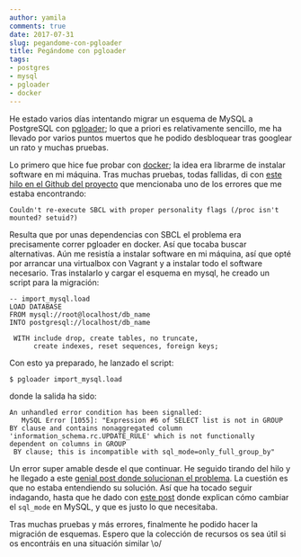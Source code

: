 ```yaml
---
author: yamila
comments: true
date: 2017-07-31
slug: pegandome-con-pgloader
title: Pegándome con pgloader
tags:
- postgres
- mysql
- pgloader
- docker
---
```


He estado varios días intentando migrar un esquema de MySQL a PostgreSQL con <a href="http://pgloader.io/" target="_new">pgloader</a>; lo que a priori es relativamente sencillo, me ha llevado por varios puntos muertos que he podido desbloquear tras googlear un rato y muchas pruebas.

<!--more-->

Lo primero que hice fue probar con <a href="https://www.docker.com/" target="_new">docker</a>; la idea era librarme de instalar software en mi máquina. Tras muchas pruebas, todas fallidas, di con <a href="https://github.com/dimitri/pgloader/issues/511" target="_new">este hilo en el Github del proyecto</a> que mencionaba uno de los errores que me estaba encontrando:
```
Couldn't re-execute SBCL with proper personality flags (/proc isn't mounted? setuid?)
```

Resulta que por unas dependencias con SBCL el problema era precisamente correr pgloader en docker. Así que tocaba buscar alternativas. Aún me resistía a instalar software en mi máquina, así que opté por arrancar una virtualbox con Vagrant y a instalar todo el software necesario. Tras instalarlo y cargar el esquema en mysql, he creado un script para la migración:

```
-- import_mysql.load
LOAD DATABASE
FROM mysql://root@localhost/db_name
INTO postgresql://localhost/db_name

 WITH include drop, create tables, no truncate,
      create indexes, reset sequences, foreign keys;
```

Con esto ya preparado, he lanzado el script:
```
$ pgloader import_mysql.load
```

donde la salida ha sido:
```
An unhandled error condition has been signalled:
   MySQL Error [1055]: "Expression #6 of SELECT list is not in GROUP BY clause and contains nonaggregated column 'information_schema.rc.UPDATE_RULE' which is not functionally dependent on columns in GROUP
 BY clause; this is incompatible with sql_mode=only_full_group_by"
```

Un error super amable desde el que continuar. He seguido tirando del hilo y he llegado a este <a href="https://til.hashrocket.com/posts/1b47c992eb-migrate-from-mysql-to-postgres" target="_new">genial post donde solucionan el problema</a>. La cuestión es que no estaba entendiendo su solución. Así que ha tocado seguir indagando, hasta que he dado con <a href="https://www.sitepoint.com/quick-tip-how-to-permanently-change-sql-mode-in-mysql/" target="_new">este post</a> donde explican cómo cambiar el `sql_mode` en MySQL, y que es justo lo que necesitaba.

Tras muchas pruebas y más errores, finalmente he podido hacer la migración de esquemas. Espero que la colección de recursos os sea útil si os encontráis en una situación similar \o/
